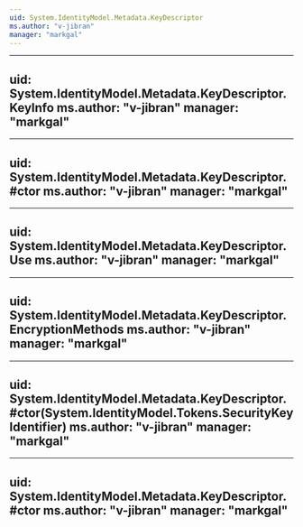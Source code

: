 ```yaml
---
uid: System.IdentityModel.Metadata.KeyDescriptor
ms.author: "v-jibran"
manager: "markgal"
---
```


---
uid: System.IdentityModel.Metadata.KeyDescriptor.KeyInfo
ms.author: "v-jibran"
manager: "markgal"
---

---
uid: System.IdentityModel.Metadata.KeyDescriptor.#ctor
ms.author: "v-jibran"
manager: "markgal"
---

---
uid: System.IdentityModel.Metadata.KeyDescriptor.Use
ms.author: "v-jibran"
manager: "markgal"
---

---
uid: System.IdentityModel.Metadata.KeyDescriptor.EncryptionMethods
ms.author: "v-jibran"
manager: "markgal"
---

---
uid: System.IdentityModel.Metadata.KeyDescriptor.#ctor(System.IdentityModel.Tokens.SecurityKeyIdentifier)
ms.author: "v-jibran"
manager: "markgal"
---

---
uid: System.IdentityModel.Metadata.KeyDescriptor.#ctor
ms.author: "v-jibran"
manager: "markgal"
---
